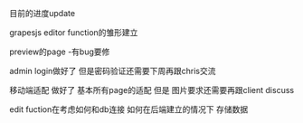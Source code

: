 目前的进度update

grapesjs editor function的雏形建立

preview的page -有bug要修

admin login做好了 但是密码验证还需要下周再跟chris交流

移动端适配 做好了 基本所有page的适配 但是 图片要求还需要再跟client discuss

edit fuction在考虑如何和db连接 如何在后端建立的情况下 存储数据

